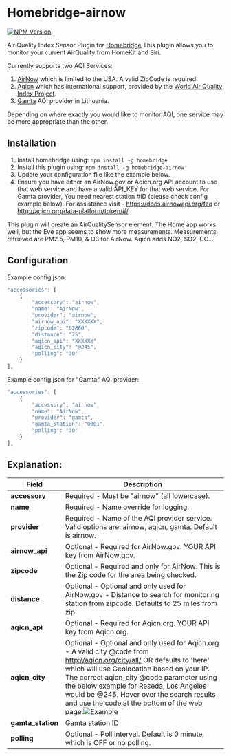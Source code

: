 # Homebridge-airnow
[![NPM Version](https://img.shields.io/npm/v/homebridge-airnow.svg)](https://www.npmjs.com/package/homebridge-airnow)

Air Quality Index Sensor Plugin for [Homebridge](https://github.com/nfarina/homebridge)
This plugin allows you to monitor your current AirQuality from HomeKit and Siri.

Currently supports two AQI Services:
1. [AirNow](https://www.airnow.gov) which is limited to the USA. A valid ZipCode is required.
2. [Aqicn](https://www.aqicn.org) which has international support, provided by the [World Air Quality Index Project](http://waqi.info/).
3. [Gamta](http://stoteles.gamta.lt/ap3/) AQI provider in Lithuania.

Depending on where exactly you would like to monitor AQI, one service may be more appropriate than the other.

## Installation
1. Install homebridge using: `npm install -g homebridge`
2. Install this plugin using: `npm install -g homebridge-airnow`
3. Update your configuration file like the example below.
4. Ensure you have either an AirNow.gov or Aqicn.org API account to use that web service and have a valid API_KEY for that web service. For Gamta provider, You need nearest station #ID (please check config example below).
For assistance visit - https://docs.airnowapi.org/faq or http://aqicn.org/data-platform/token/#/.


This plugin will create an AirQualitySensor element. The Home app works well, but the Eve app seems to show more measurements. Measurements retrieved are PM2.5, PM10, & O3 for AirNow. Aqicn adds NO2, SO2, CO...  

## Configuration
Example config.json:

```js
"accessories": [
	{
		"accessory": "airnow",
		"name": "AirNow",
		"provider": "airnow",
		"airnow_api": "XXXXXX",
		"zipcode": "02860",
		"distance": "25",
		"aqicn_api": "XXXXXX",
		"aqicn_city": "@245",
		"polling": "30"
	}
],
```

Example config.json for "Gamta" AQI provider:
```js
"accessories": [
	{
		"accessory": "airnow",
		"name": "AirNow",
		"provider": "gamta",
		"gamta_station": "0001",
		"polling": "30"
	}
],
```

## Explanation:

Field           		| Description
------------------------|------------
**accessory**   		| Required - Must be "airnow" (all lowercase).
**name**        		| Required - Name override for logging.
**provider**       		| Required - Name of the AQI provider service. Valid options are: airnow, aqicn, gamta. Default is airnow.
**airnow_api** 			| Optional - Required for AirNow.gov. YOUR API key from AirNow.gov.
**zipcode**				| Optional - Required and only for AirNow. This is the Zip code for the area being checked.
**distance**			| Optional - Optional and only used for AirNow.gov - Distance to search for monitoring station from zipcode. Defaults to 25 miles from zip.
**aqicn_api** 			| Optional - Required for Aqicn.org. YOUR API key from Aqicn.org.
**aqicn_city**			| Optional - Optional and only used for Aqicn.org - A valid city @code from http://aqicn.org/city/all/ OR defaults to 'here' which will use Geolocation based on your IP. The correct aqicn_city @code parameter using the below example for Reseda, Los Angeles would be @245. Hover over the search results and use the code at the bottom of the web page.![Example](https://user-images.githubusercontent.com/24653339/33373453-f6b84fb4-d4cf-11e7-9695-0f04a60ffdab.png)
**gamta_station**			| Gamta station ID
**polling**				| Optional - Poll interval. Default is 0 minute, which is OFF or no polling.
